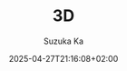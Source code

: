 ---
title: '3D'
# Description shown on the album page. Rendered as markdown to enable adding links and some formatting.
description: 3D Modelling, sculpting, texture painting, shading, rigging and animation.
date: '2025-04-27T21:16:08+02:00' # Used for sorting (newest first)
author: Suzuka Ka
draft: false
categories: ["art", "3d", "gamedev"]

## INFO Menus https://gohugo.io/content-management/menus/
# menus:
#     main:
#         name: Name in the menu
#         weight: 10
#     footer:

## params:
# GALLERY DISPLAY SETTINGS
# private: true # If true, this gallery does won't show in lists, RSS, sitemaps, etc. On list pages, use cascade to hide descendants.
# featured: true # If true the gallery will be featured in home with a BIG picture (even if private).
# featured_gallery: true # If true, the gallery will be featured in the home page (with an smaller size) (even if private).
# featured_image: images/marbles-trudicastle-3dfanart-Paper Preview v4.png # Name of the image file used for the album thumbnail. If NOT set, the first image which contains "feature" in its filename is used, otherwise the first image in the album.
# featured_image_hover: images/this is a random name.jpg # Image that displays when hovering the album. If NOT set, the first image which contains "hover" in its filename will be used.
hover_color: rgb(126, 250, 255, .5) # Hover for the bloom color (in dark theme) when hovering a gallery. If not set, gets the most predominant color in the hover image.

# APPEARANCE SETTINGS
# theme: light # Forces a theme for the gallery (possible values: dark/light). Defaults to defaultTheme from configuration.
transparent_bg_for_gifs: true # if true, the background of the .gif's will be transparent
transparent_bg_for_pngs: true # if true, the background of the .png's will be transparent
# show_text_on_top: true # if true, shows the markdown text on top of the gallery. If false or NOT set, shows the markdown at the bottom
# content_centered: true # if true, the markdown content (text) of a gallery will be centered (only recommende if you plan to add very few text)

# SORTING SETTINGS
# weight: 1 # can be used to adjust sort order.
# sort_by: Params.weight # property used for sorting IMAGES in the album. Default is Name (filename), but can also be Date. Or Params.weight, Params.src
# sort_order: desc # sort order. Default is asc. (asc/desc)

# DEBUG OPTIONS
print_debug_resource_date: true # If true, shows a 'date' field in the debug
print_debug_resource_weight: true # If true, shows a 'weight' field in the debug

# resources:
#   - src: images/cat-1.jpg # NOTE don't forget the relative route! (If the image is inside 'images/' add it!)
#     title: Brown tabby cat on white stairs
#     params:
#       cover: true
#       date: 2024-02-18T13:04:30+0100
#       weight: 20
---